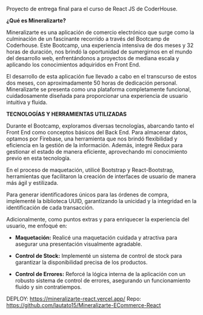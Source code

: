Proyecto de entrega final para el curso de React JS de CoderHouse.

**¿Qué es Mineralizarte?**

Mineralizarte es una aplicación de comercio electrónico que surge como la culminación de un fascinante recorrido a través del Bootcamp de Coderhouse. Este Bootcamp, una experiencia intensiva de dos meses y 32 horas de duración, nos brindó la oportunidad de sumergirnos en el mundo del desarrollo web, enfrentándonos a proyectos de mediana escala y aplicando los conocimientos adquiridos en Front End.

El desarrollo de esta aplicación fue llevado a cabo en el transcurso de estos dos meses, con aproximadamente 50 horas de dedicación personal. Mineralizarte se presenta como una plataforma completamente funcional, cuidadosamente diseñada para proporcionar una experiencia de usuario intuitiva y fluida.

**TECNOLOGÍAS Y HERRAMIENTAS UTILIZADAS**

Durante el Bootcamp, exploramos diversas tecnologías, abarcando tanto el Front End como conceptos básicos del Back End. Para almacenar datos, optamos por Firebase, una herramienta que nos brindó flexibilidad y eficiencia en la gestión de la información. Además, integré Redux para gestionar el estado de manera eficiente, aprovechando mi conocimiento previo en esta tecnología.

En el proceso de maquetación, utilicé Bootstrap y React-Bootstrap, herramientas que facilitaron la creación de interfaces de usuario de manera más ágil y estilizada.

Para generar identificadores únicos para las órdenes de compra, implementé la biblioteca UUID, garantizando la unicidad y la integridad en la identificación de cada transacción.

Adicionalmente, como puntos extras y para enriquecer la experiencia del usuario, me enfoqué en:

- **Maquetación:** Realicé una maquetación cuidada y atractiva para asegurar una presentación visualmente agradable.

- **Control de Stock:** Implementé un sistema de control de stock para garantizar la disponibilidad precisa de los productos.

- **Control de Errores:** Reforcé la lógica interna de la aplicación con un robusto sistema de control de errores, asegurando un funcionamiento fluido y sin contratiempos.


DEPLOY: https://mineralizarte-react.vercel.app/
Repo: https://github.com/lautato15/Mineralizarte-ECommerce-React